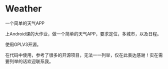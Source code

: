 # Weather
一个简单的天气APP

上Android课的大作业，做一个简单的天气APP，要求定位，多城市，以及日程。

使用GPLV3开源。

在代码中使用，参考了很多的开源项目，无法一一列举，仅在此表达感谢！实在需要列举的话欢迎联系我。
